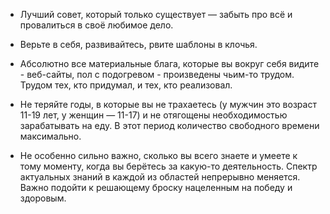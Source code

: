* Лучший совет, который только существует — забыть про всё и провалиться в своё любимое дело.

* Верьте в себя, развивайтесь, рвите шаблоны в клочья.

* Абсолютно все материальные блага, которые вы вокруг себя видите - веб-сайты, пол с подогревом - произведены чьим-то трудом. Трудом тех, кто придумал, и тех, кто реализовал.

* Не теряйте годы, в которые вы не трахаетесь (у мужчин это возраст 11-19 лет, у женщин — 11-17) и не отягощены необходимостью зарабатывать на еду. В этот период количество свободного времени максимально. 

* Не особенно сильно важно, сколько вы всего знаете и умеете к тому моменту, когда вы берётесь за какую-то деятельность. Спектр актуальных знаний в каждой из областей непрерывно меняется. Важно подойти к решающему броску нацеленным на победу и здоровым. 